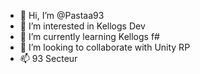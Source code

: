 - 👋 Hi, I’m @Pastaa93
- 👀 I’m interested in Kellogs Dev
- 🌱 I’m currently learning Kellogs f#
- 💞️ I’m looking to collaborate with Unity RP
- 📫 93 Secteur


